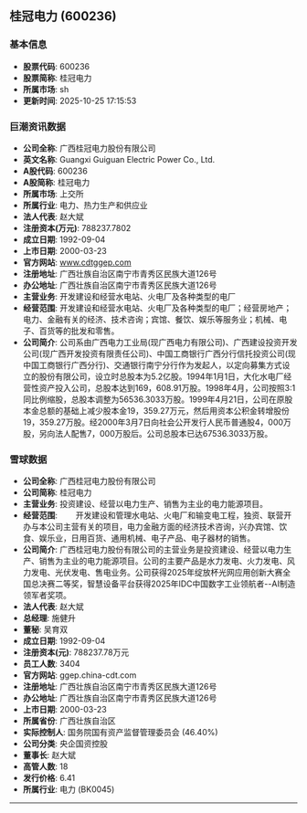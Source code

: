 ## 桂冠电力 (600236)

### 基本信息

- **股票代码**: 600236
- **股票简称**: 桂冠电力
- **所属市场**: sh
- **更新时间**: 2025-10-25 17:15:53

### 巨潮资讯数据

- **公司全称**: 广西桂冠电力股份有限公司
- **英文名称**: Guangxi Guiguan Electric Power Co., Ltd.
- **A股代码**: 600236
- **A股简称**: 桂冠电力
- **所属市场**: 上交所
- **所属行业**: 电力、热力生产和供应业
- **法人代表**: 赵大斌
- **注册资本(万元)**: 788237.7802
- **成立日期**: 1992-09-04
- **上市日期**: 2000-03-23
- **官方网站**: www.cdtggep.com
- **注册地址**: 广西壮族自治区南宁市青秀区民族大道126号
- **办公地址**: 广西壮族自治区南宁市青秀区民族大道126号
- **主营业务**: 开发建设和经营水电站、火电厂及各种类型的电厂
- **经营范围**: 开发建设和经营水电站、火电厂及各种类型的电厂；经营房地产；电力、金融有关的经济、技术咨询；宾馆、餐饮、娱乐等服务业；机械、电子、百货等的批发和零售。
- **公司简介**: 公司系由广西电力工业局(现广西电力有限公司)、广西建设投资开发公司(现广西开发投资有限责任公司)、中国工商银行广西分行信托投资公司(现中国工商银行广西分行)、交通银行南宁分行作为发起人，以定向募集方式设立的股份有限公司，设立时总股本为5.2亿股。1994年1月1日，大化水电厂经营性资产投入公司，总股本达到169，608.91万股。1998年4月，公司按照3:1同比例缩股，总股本调整为56536.3033万股。1999年4月21日，公司在原股本金总额的基础上减少股本金19，359.27万元，然后用资本公积金转增股份19，359.27万股。经2000年3月7日向社会公开发行人民币普通股4，000万股，另向法人配售7，000万股后。公司总股本已达67536.3033万股。

### 雪球数据

- **公司全称**: 广西桂冠电力股份有限公司
- **公司简称**: 桂冠电力
- **主营业务**: 投资建设、经营以电力生产、销售为主业的电力能源项目。
- **经营范围**: 　　开发建设和管理水电站、火电厂和输变电工程，独资、联营开办与本公司主营有关的项目，电力金融方面的经济技术咨询，兴办宾馆、饮食、娱乐业，日用百货、通用机械、电子产品、电子器材的销售。
- **公司简介**: 广西桂冠电力股份有限公司的主营业务是投资建设、经营以电力生产、销售为主业的电力能源项目。公司的主要产品是水力发电、火力发电、风力发电、光伏发电、售电业务。公司获得2025年绽放杯光网应用创新大赛全国总决赛二等奖，智慧设备平台获得2025年IDC中国数字工业领航者--AI制造领军者奖项。
- **法人代表**: 赵大斌
- **总经理**: 施健升
- **董秘**: 吴育双
- **成立日期**: 1992-09-04
- **注册资本(元)**: 788237.78万元
- **员工人数**: 3404
- **官方网站**: ggep.china-cdt.com
- **注册地址**: 广西壮族自治区南宁市青秀区民族大道126号
- **办公地址**: 广西壮族自治区南宁市青秀区民族大道126号
- **上市日期**: 2000-03-23
- **所属省份**: 广西壮族自治区
- **实际控制人**: 国务院国有资产监督管理委员会 (46.40%)
- **公司分类**: 央企国资控股
- **董事长**: 赵大斌
- **高管人数**: 18
- **发行价格**: 6.41
- **所属行业**: 电力 (BK0045)

---